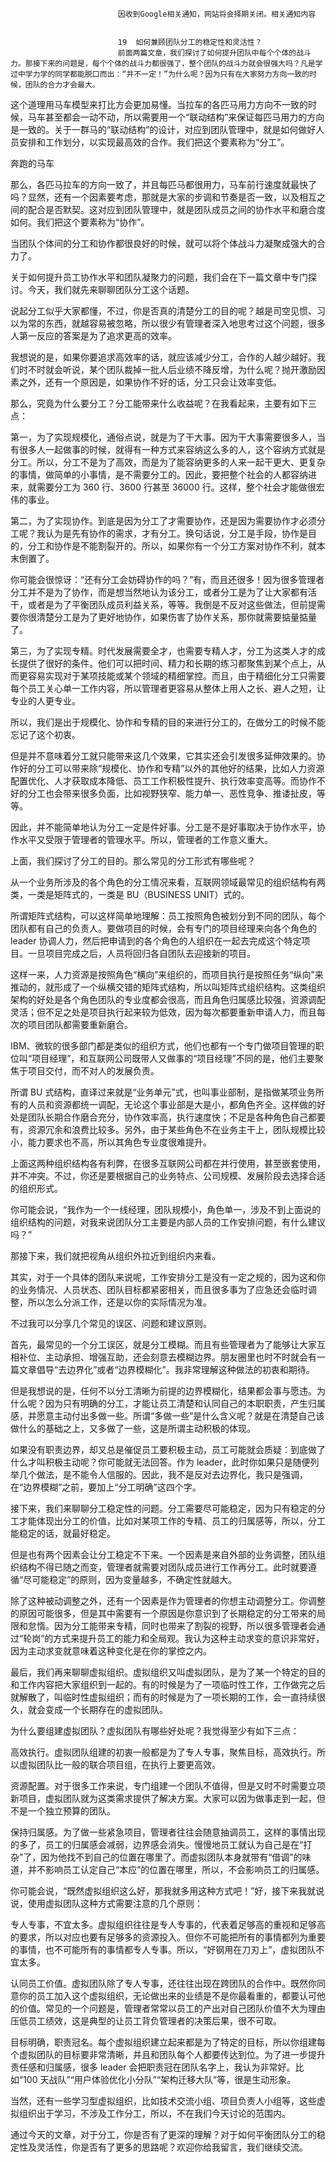 
                            
                            因收到Google相关通知，网站将会择期关闭。相关通知内容
                            
                            
                            19  如何兼顾团队分工的稳定性和灵活性？
                            前面两篇文章，我们探讨了如何提升团队中每个个体的战斗力。那接下来的问题是，每个个体的战斗力都很强了，整个团队的战斗力就会很强大吗？凡是学过中学力学的同学都能脱口而出：“并不一定！”为什么呢？因为只有在大家努力方向一致的时候，团队的合力才会最大。

这个道理用马车模型来打比方会更加易懂。当拉车的各匹马用力方向不一致的时候，马车甚至都会一动不动，所以需要用一个“联动结构”来保证每匹马用力的方向是一致的。关于一群马的“联动结构”的设计，对应到团队管理中，就是如何做好人员安排和工作划分，以实现最高效的合作。我们把这个要素称为“分工”。



奔跑的马车

那么，各匹马拉车的方向一致了，并且每匹马都很用力，马车前行速度就最快了吗？显然，还有一个因素要考虑，那就是大家的步调和节奏是否一致，以及相互之间的配合是否默契。这对应到团队管理中，就是团队成员之间的协作水平和磨合度如何。我们把这个要素称为“协作”。

当团队个体间的分工和协作都很良好的时候，就可以将个体战斗力凝聚成强大的合力了。

关于如何提升员工协作水平和团队凝聚力的问题，我们会在下一篇文章中专门探讨。今天，我们就先来聊聊团队分工这个话题。

说起分工似乎大家都懂，不过，你是否真的清楚分工的目的呢？越是司空见惯、习以为常的东西，就越容易被忽略，所以很少有管理者深入地思考过这个问题，很多人第一反应的答案是为了追求更高的效率。

我想说的是，如果你要追求高效率的话，就应该减少分工，合作的人越少越好。我们时不时就会听说，某个团队裁掉一批人后业绩不降反增，为什么呢？抛开激励因素之外，还有一个原因是，如果协作不好的话，分工只会让效率变低。

那么，究竟为什么要分工？分工能带来什么收益呢？在我看起来，主要有如下三点：

第一，为了实现规模化，通俗点说，就是为了干大事。因为干大事需要很多人，当有很多人一起做事的时候，就得有一种方式来容纳这么多的人，这个容纳方式就是分工。所以，分工不是为了高效，而是为了能容纳更多的人来一起干更大、更复杂的事情，做简单的小事情，是不需要分工的。因此，要把整个社会的人都容纳进来，就需要分工为 360 行、3600 行甚至 36000 行。这样，整个社会才能做很宏伟的事业。

第二，为了实现协作。到底是因为分工了才需要协作，还是因为需要协作才必须分工呢？我认为是先有协作的需求，才有分工。换句话说，分工是手段，协作是目的，分工和协作是不能割裂开的。所以，如果你有一个分工方案对协作不利，就本末倒置了。

你可能会很惊讶：“还有分工会妨碍协作的吗？”有，而且还很多！因为很多管理者分工并不是为了协作，而是想当然地认为该分工，或者分工是为了让大家都有活干，或者是为了平衡团队成员利益关系，等等。我倒是不反对这些做法，但前提需要你很清楚分工是为了更好地协作，如果伤害了协作关系，那你就需要掂量掂量了。

第三，为了实现专精。时代发展需要全才，也需要专精人才，分工为这类人才的成长提供了很好的条件。他们可以把时间、精力和长期的练习都聚焦到某个点上，从而更容易实现对于某项技能或某个领域的精细掌控。而且，由于精细化分工只需要每个员工关心单一工作内容，所以管理者更容易从整体上用人之长、避人之短，让专业的人更专业。

所以，我们是出于规模化、协作和专精的目的来进行分工的，在做分工的时候不能忘记了这个初衷。

但是并不意味着分工就只能带来这几个效果，它其实还会引发很多延伸效果的。协作好的分工可以带来除“规模化、协作和专精”以外的其他好的结果，比如人力资源配置优化、人才获取成本降低、员工工作积极性提升、执行效率变高等。而协作不好的分工也会带来很多负面，比如视野狭窄、能力单一、恶性竞争、推诿扯皮，等等。

因此，并不能简单地认为分工一定是件好事。分工是不是好事取决于协作水平，协作水平又受限于管理者的管理水平。所以，管理者的工作意义重大。

上面，我们探讨了分工的目的。那么常见的分工形式有哪些呢？

从一个业务所涉及的各个角色的分工情况来看，互联网领域最常见的组织结构有两类，一类是矩阵式的，一类是 BU（BUSINESS UNIT）式的。

所谓矩阵式结构，可以这样简单地理解：员工按照角色被划分到不同的团队，每个团队都有自己的负责人。要做项目的时候，会有专门的项目经理来向各个角色的 leader 协调人力，然后把申请到的各个角色的人组织在一起去完成这个特定项目。一旦项目完成之后，人员将回归各自团队去迎接新的项目。

这样一来，人力资源是按照角色“横向”来组织的，而项目执行是按照任务“纵向”来推动的，就形成了一个纵横交错的矩阵式结构，所以叫矩阵式组织结构。这类组织架构的好处是各个角色团队的专业度都会很高，而且角色归属感比较强，资源调配灵活；但不足之处是项目执行起来较为低效，因为每次都要重新申请人力，而且每次的项目团队都需要重新磨合。

IBM、微软的很多部门都是类似的组织方式，他们也都有一个专门做项目管理的职位叫“项目经理”，和互联网公司既带人又做事的“项目经理”不同的是，他们主要聚焦于项目交付，而不对人的发展负责。

所谓 BU 式结构，直译过来就是“业务单元”式，也叫事业部制，是指做某项业务所有的人员和资源都统一调配，无论这个事业部是大是小，都角色齐全。这样做的好处是团队长期合作磨合充分，协作效率高，执行速度快；不足是各种角色自己都要有，资源冗余和浪费比较多。另外，由于某些角色不在业务主干上，团队规模比较小，能力要求也不高，所以其角色专业度很难提升。

上面这两种组织结构各有利弊，在很多互联网公司都在并行使用，甚至嵌套使用，并不冲突。不过，你还是要根据自己的业务特点、公司规模、发展阶段去选择合适的组织形式。

你可能会说，“我作为一个一线经理，团队规模小，角色单一，涉及不到上面说的组织结构的问题，对我来说团队分工主要是内部人员的工作安排问题，有什么建议吗？”

那接下来，我们就把视角从组织外拉近到组织内来看。

其实，对于一个具体的团队来说呢，工作安排分工是没有一定之规的，因为这和你的业务情况、人员状态、团队目标都紧密相关，而且很多事为了应急还会临时调整，所以怎么分派工作，还是以你的实际情况为准。

不过我可以分享几个常见的误区、问题和建议原则。

首先，最常见的一个分工误区，就是分工模糊。而且有些管理者为了能够让大家互相补位、主动承担、增强互助，还会刻意去模糊边界。朋友圈里也时不时就会有一篇文章倡导“去边界化”或者“边界模糊化”。我非常理解这种做法的初衷和期待。

但是我想说的是，任何不以分工清晰为前提的边界模糊化，结果都会事与愿违。为什么呢？因为只有明确的分工，才能让员工清楚和认同自己的本职职责，产生归属感，并愿意主动付出多做一些。所谓“多做一些”是什么含义呢？就是在清楚自己该做什么的基础之上，又多做了一些，这是所谓主动积极的体现。

如果没有职责边界，却又总是催促员工要积极主动，员工可能就会质疑：到底做了什么才叫积极主动呢？你可能就无法回答。作为 leader，此时你如果只是随便列举几个做法，是不能令人信服的。因此，我不是反对去边界化，我只是强调，在“边界模糊”之前，要加上“分工明确”这四个字。

接下来，我们来聊聊分工稳定性的问题。分工需要尽可能稳定，因为只有稳定的分工才能体现出分工的价值，比如对某项工作的专精、员工的归属感等，所以，分工能稳定的话，就最好稳定。

但是也有两个因素会让分工稳定不下来。一个因素是来自外部的业务调整，团队组织结构不得已随之而变，管理者就需要对团队成员进行工作再分工。此时就要遵循“尽可能稳定”的原则，因为变量越多，不确定性就越大。

除了这种被动调整之外，还有一个因素是作为管理者的你想主动调整分工。你调整的原因可能很多，但是其中需要有一个原因是你意识到了长期稳定的分工带来的局限和怠惰。因为分工能带来专精，同时也带来了割裂的视野，所以很多管理者会通过“轮岗”的方式来提升员工的能力和全局观。我认为这种主动求变的意识非常好，因为主动求变就意味着这种变化是在你的掌控之内。

最后，我们再来聊聊虚拟组织。虚拟组织又叫虚拟团队，是为了某一个特定的目的和工作内容把大家组织到一起的。有的时候是为了一项临时性工作，工作做完之后就解散了，叫临时性虚拟组织；而有的时候是为了一项长期的工作，会一直持续很久，就会变成一个长期存在的虚拟团队。

为什么要组建虚拟团队？虚拟团队有哪些好处呢？我觉得至少有如下三点：

高效执行。虚拟团队组建的初衷一般都是为了专人专事，聚焦目标，高效执行。所以虚拟团队比一般的联合项目组，在执行上要更高效。

资源配置。对于很多工作来说，专门组建一个团队不值得，但是又时不时需要立项新项目，虚拟团队就为这类需求提供了解决方案。大家可以因为做事走到一起，但不是一个独立预算的团队。

保持归属感。为了做一些紧急项目，管理者往往会随意抽调员工，这样的事情出现的多了，员工的归属感会减弱，边界感会消失。慢慢地员工就认为自己是在“打杂”了，因为他找不到自己的位置在哪里了。而虚拟团队本身就带有“借调”的味道，并不影响员工认定自己“本应”的位置在哪里，所以，不会影响员工的归属感。

你可能会说，“既然虚拟组织这么好，那我就多用这种方式吧！”好，接下来我就说说，使用虚拟团队这种方式需要注意的几个原则：

专人专事，不宜太多。虚拟组织往往是专人专事的，代表着足够高的重视和足够高的要求，所以对应也要有足够多的资源投入。但你不可能把所有的事情都列为重要的事情，也不可能所有的事情都专人专事。所以，“好钢用在刀刃上”，虚拟团队不宜太多。

认同员工价值。虚拟团队除了专人专事，还往往出现在跨团队的合作中。既然你同意你的员工加入这个虚拟组织，无论做出来的业绩是不是你最看重的，都要认可他的价值。常见的一个问题是，管理者常常以员工的产出对自己团队价值不大为理由压低员工绩效，这是典型的让员工背负管理者的决策后果，很不可取。

目标明确，职责冠名。每个虚拟组织建立起来都是为了特定的目标，所以你组建每个虚拟团队的目标要非常清晰，并且和团队每个人都要传达到位。为了进一步提升责任感和归属感，很多 leader 会把职责冠在团队名字上，我认为非常好。比如“100 天战队”“用户体验优化小分队”“架构迁移大队”等，很是生动形象。

当然，还有一些学习型虚拟组织，比如技术交流小组、项目负责人小组等，这些虚拟组织出于学习，不涉及工作分工，所以，不在我们今天讨论的范围内。

通过今天的文章，对于分工，你是否有了更深的理解？对于如何平衡团队分工的稳定性及灵活性，你是否有了更多的思路呢？欢迎你给我留言，我们继续交流。

                        
                        
                            
